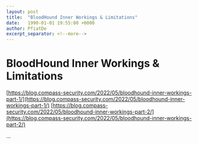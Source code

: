 ```yaml
---
layout: post
title:  "BloodHound Inner Workings & Limitations"
date:   1990-01-01 19:55:00 +0000
author: PfiatDe
excerpt_separator: <!--more-->
---
```


# BloodHound Inner Workings & Limitations
[https://blog.compass-security.com/2022/05/bloodhound-inner-workings-part-1/](https://blog.compass-security.com/2022/05/bloodhound-inner-workings-part-1/)
[https://blog.compass-security.com/2022/05/bloodhound-inner-workings-part-2/](https://blog.compass-security.com/2022/05/bloodhound-inner-workings-part-2/)

...
<!--more-->
